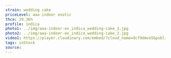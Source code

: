 ```yaml
---
strain: wedding cake
priceLevel: aaa indoor exotic
thca: 29.36%
profile: indica
photo1: ../img/aaa-indoor-ex_indica_wedding-cake_1.jpg
photo2: ../img/aaa-indoor-ex_indica_wedding-cake_2.jpg
video1: https://player.cloudinary.com/embed/?cloud_name=dcf9dmvo5&public_id=aaa-indoor-ex_indica_wedding-cake_d5jbot&profile=flower
tags: inStock
source:
---
```

